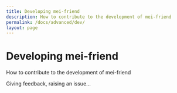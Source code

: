 ```yaml
---
title: Developing mei-friend
description: How to contribute to the development of mei-friend
permalink: /docs/advanced/dev/
layout: page
---
```

# Developing mei-friend    

How to contribute to the development of mei-friend


Giving feedback, raising an issue...